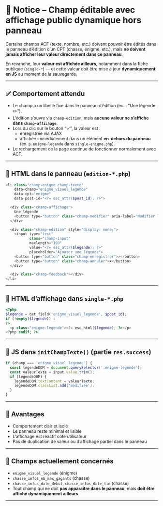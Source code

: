 # 🧩 Notice – Champ éditable avec affichage public dynamique hors panneau

Certains champs ACF (texte, nombre, etc.) doivent pouvoir être édités dans le panneau d’édition d’un CPT (chasse, énigme, etc.), mais **ne doivent jamais afficher leur valeur directement dans ce panneau**.

En revanche, leur **valeur est affichée ailleurs**, notamment dans la fiche publique (`single-*`) — et cette valeur doit être mise à jour **dynamiquement en JS** au moment de la sauvegarde.

---

## ✅ Comportement attendu

- Le champ a un libellé fixe dans le panneau d’édition (ex. : "Une légende ✏️").
- L’édition s’ouvre via `champ-edition`, mais **aucune valeur ne s’affiche dans `champ-affichage`**.
- Lors du clic sur le bouton “✓”, la valeur est :
  - enregistrée via AJAX
  - affichée immédiatement dans un élément **en-dehors du panneau** (ex. `p.enigme-legende` dans `single-enigme.php`).
- Le rechargement de la page continue de fonctionner normalement avec ACF.

---

## 🔧 HTML dans le panneau (`edition-*.php`)

```php
<li class="champ-enigme champ-texte"
    data-champ="enigme_visuel_legende"
    data-cpt="enigme"
    data-post-id="<?= esc_attr($post_id); ?>">

  <div class="champ-affichage">
    Une légende
    <button type="button" class="champ-modifier" aria-label="Modifier la légende">✏️</button>
  </div>

  <div class="champ-edition" style="display: none;">
    <input type="text"
           class="champ-input"
           maxlength="100"
           value="<?= esc_attr($legende); ?>"
           placeholder="Ajouter une légende">
    <button type="button" class="champ-enregistrer">✓</button>
    <button type="button" class="champ-annuler">✖</button>
  </div>

  <div class="champ-feedback"></div>
</li>
```

---

## 📄 HTML d’affichage dans `single-*.php`

```php
<?php
$legende = get_field('enigme_visuel_legende', $post_id);
if (!empty($legende)) :
?>
  <p class="enigme-legende"><?= esc_html($legende); ?></p>
<?php endif; ?>
```

---

## 🧠 JS dans `initChampTexte()` (partie `res.success`)

```js
if (champ === 'enigme_visuel_legende') {
  const legendeDOM = document.querySelector('.enigme-legende');
  const valeurTexte = input.value.trim();
  if (legendeDOM) {
    legendeDOM.textContent = valeurTexte;
    legendeDOM.classList.add('modifiee');
  }
}
```

---

## 🧼 Avantages

- Comportement clair et isolé
- Le panneau reste minimal et lisible
- L’affichage est réactif côté utilisateur
- Pas de duplication de valeur ou d’affichage partiel dans le panneau

---

## 📌 Champs actuellement concernés

- `enigme_visuel_legende` (énigme)
- `chasse_infos_nb_max_gagants` (chasse)
- `chasse_infos_date_debut`, `chasse_infos_date_fin` (chasse)
- Tout champ qui ne doit **pas apparaître dans le panneau**, mais **doit être affiché dynamiquement ailleurs**

---